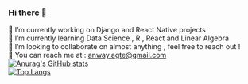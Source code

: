 ### Hi there 👋

🔭 I’m currently working on Django and React Native projects \
🌱 I’m currently learning Data Science , R , React and Linear Algebra \
👯 I’m looking to collaborate on almost anything , feel free to reach out ! \
:email: You can reach me at : anway.agte@gmail.com \
[![Anurag's GitHub stats](https://github-readme-stats.vercel.app/api?username=SteveMaverick&theme=tokyonight)](https://github.com/anuraghazra/github-readme-stats) \
[![Top Langs](https://github-readme-stats.vercel.app/api/top-langs/?username=SteveMaverick&theme=tokyonight&layout=compact)](https://github.com/anuraghazra/github-readme-stats)
